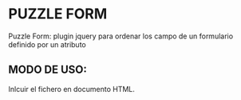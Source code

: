 PUZZLE FORM
===========

Puzzle Form: plugin jquery para ordenar los campo de un formulario definido por un atributo

MODO DE USO:
------------
Inlcuir el fichero en documento HTML.

<script type="text/javascript"></script>

